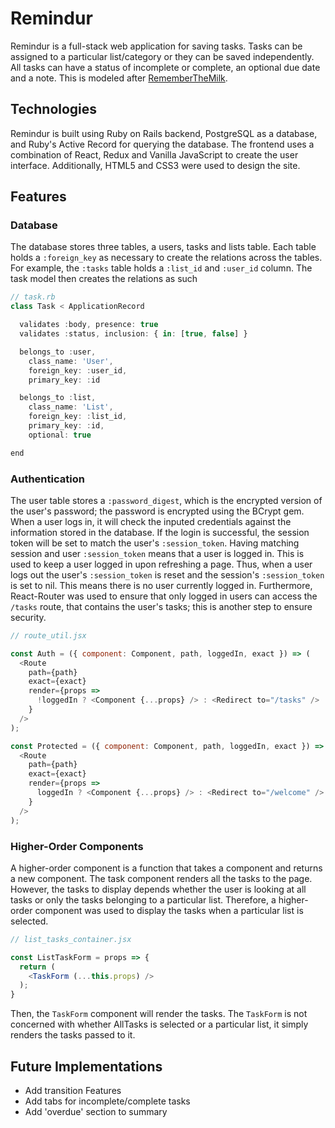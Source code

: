 # Remindur

Remindur is a full-stack web application for saving tasks. Tasks can be assigned to a particular list/category or they can be saved independently. All tasks can have a status of incomplete or complete, an optional due date and a note. This is modeled after [RememberTheMilk](https://www.rememberthemilk.com/).

## Technologies

Remindur is built using Ruby on Rails backend, PostgreSQL as a database, and Ruby's Active Record for querying the database. The frontend uses a combination of React, Redux and Vanilla JavaScript to create the user interface. Additionally, HTML5 and CSS3 were used to design the site.

## Features

### Database

The database stores three tables, a users, tasks and lists table. Each table holds a `:foreign_key` as necessary to create the relations across the tables. For example, the `:tasks` table holds a `:list_id` and `:user_id` column. The task model then creates the relations as such

```javascript
// task.rb
class Task < ApplicationRecord

  validates :body, presence: true
  validates :status, inclusion: { in: [true, false] }

  belongs_to :user,
    class_name: 'User',
    foreign_key: :user_id,
    primary_key: :id

  belongs_to :list,
    class_name: 'List',
    foreign_key: :list_id,
    primary_key: :id,
    optional: true

end
```

### Authentication

The user table stores a `:password_digest`, which is the encrypted version of the user's password; the password is encrypted using the BCrypt gem. When a user logs in, it will check the inputed credentials against the information stored in the database. If the login is successful, the session token will be set to match the user's `:session_token`. Having matching session and user `:session_token` means that a user is logged in. This is used to keep a user logged in upon refreshing a page. Thus, when a user logs out the user's `:session_token` is reset and the session's `:session_token` is set to nil. This means there is no user currently logged in. Furthermore, React-Router was used to ensure that only logged in users can access the `/tasks` route, that contains the user's tasks; this is another step to ensure security.

```javascript
// route_util.jsx

const Auth = ({ component: Component, path, loggedIn, exact }) => (
  <Route
    path={path}
    exact={exact}
    render={props =>
      !loggedIn ? <Component {...props} /> : <Redirect to="/tasks" />
    }
  />
);

const Protected = ({ component: Component, path, loggedIn, exact }) => (
  <Route
    path={path}
    exact={exact}
    render={props =>
      loggedIn ? <Component {...props} /> : <Redirect to="/welcome" />
    }
  />
);
```

### Higher-Order Components

A higher-order component is a function that takes a component and returns a new component. The task component renders all the tasks to the page. However, the tasks to display depends whether the user is looking at all tasks or only the tasks belonging to a particular list. Therefore, a higher-order component was used to display the tasks when a particular list is selected.

```javascript
// list_tasks_container.jsx

const ListTaskForm = props => {
  return (
    <TaskForm (...this.props) />
  );
}
```

Then, the `TaskForm` component will render the tasks. The `TaskForm` is not concerned with whether AllTasks is selected or a particular list, it simply renders the tasks passed to it.

## Future Implementations

* Add transition Features
* Add tabs for incomplete/complete tasks
* Add 'overdue' section to summary
